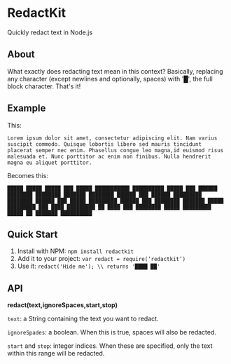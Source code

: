 # RedactKit
Quickly redact text in Node.js
## About
What exactly does redacting text mean in this context? Basically, replacing any character (except newlines and optionally, spaces) with '&#9608;', the full block character. That's it!

## Example

This:

`Lorem ipsum dolor sit amet, consectetur adipiscing elit. Nam
varius suscipit commodo. Quisque lobortis libero sed mauris tincidunt
placerat semper nec enim. Phasellus congue leo magna,id
euismod risus malesuada et. Nunc porttitor ac enim non finibus.
Nulla hendrerit magna eu aliquet porttitor.`

Becomes this:

`█████ █████ █████ ███ █████ ███████████ ██████████ █████ ███
██████ ████████ ████████ ███████ ████████ ██████ ███ ██████ █████████
████████ ██████ ███ █████ █████████ ██████ ███ ████████
███████ █████ █████████ ███ ████ █████████ ██ ████ ███ ████████
█████ █████████ █████ ██ ███████ ██████████`

## Quick Start

1. Install with NPM: `npm install redactkit`
2. Add it to your project: `var redact = require(‘redactkit’)`
3. Use it: `redact('Hide me'); \\ returns '████ ██'`

## API

**redact(text,ignoreSpaces,start,stop)**

`text`: a String containing the text you want to redact.

`ignoreSpades`: a boolean. When this is true, spaces will also be redacted.

`start` and `stop`: integer indices. When these are specified, only the text within this range will be redacted.

